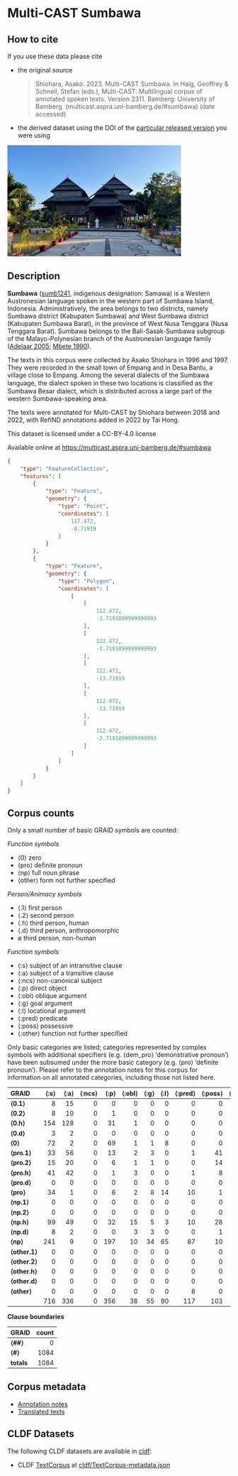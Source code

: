 # Multi-CAST Sumbawa

## How to cite

If you use these data please cite
- the original source
  > Shiohara, Asako. 2023. Multi-CAST Sumbawa. In Haig, Geoffrey & Schnell, Stefan (eds.), Multi-CAST: Multilingual corpus of annotated spoken texts. Version 2311. Bamberg: University of Bamberg. (multicast.aspra.uni-bamberg.de/#sumbawa) (date accessed)
- the derived dataset using the DOI of the [particular released version](../../releases/) you were using

![](cldf/media/image.jpg)

## Description


**Sumbawa** ([sumb1241](https://glottolog.org/resource/languoid/id/sumb1241), indigenous designation: Samawa) is a Western Austronesian language spoken in the western part of Sumbawa Island, Indonesia. Administratively, the area belongs to two districts, namely Sumbawa district (Kabupaten Sumbawa) and West Sumbawa district (Kabupaten Sumbawa Barat), in the province of West Nusa Tenggara (Nusa Tenggara Barat). Sumbawa belongs to the Bali-Sasak-Sumbawa subgroup of the Malayo-Polynesian branch of the Austronesian language family ([Adelaar 2005](Source#cldf:adelaar2005); [Mbete 1990](Source#cldf:mbete1990)).

The texts in this corpus were collected by Asako Shiohara in 1996 and 1997. They were recorded in the small town of Empang and in Desa Bantu, a village close to Empang. Among the several dialects of the Sumbawa language, the dialect spoken in these two locations is classiﬁed as the Sumbawa Besar dialect, which is distributed across a large part of the western Sumbawa-speaking area.

The texts were annotated for Multi-CAST by Shiohara between 2018 and 2022, with RefIND annotations added in 2022 by Tai Hong.

This dataset is licensed under a CC-BY-4.0 license

Available online at https://multicast.aspra.uni-bamberg.de/#sumbawa


```geojson
{
    "type": "FeatureCollection",
    "features": [
        {
            "type": "Feature",
            "geometry": {
                "type": "Point",
                "coordinates": [
                    117.472,
                    -8.71919
                ]
            }
        },
        {
            "type": "Feature",
            "geometry": {
                "type": "Polygon",
                "coordinates": [
                    [
                        [
                            112.472,
                            -3.7191899999999993
                        ],
                        [
                            122.472,
                            -3.7191899999999993
                        ],
                        [
                            122.472,
                            -13.71919
                        ],
                        [
                            112.472,
                            -13.71919
                        ],
                        [
                            112.472,
                            -3.7191899999999993
                        ]
                    ]
                ]
            }
        }
    ]
}
```



## Corpus counts

Only a small number of basic GRAID symbols are counted:

*Function symbols*
- ⟨0⟩ zero
- ⟨pro⟩ definite pronoun
- ⟨np⟩ full noun phrase
- ⟨other⟩ form not further specified

*Person/Animacy symbols*
- ⟨.1⟩ first person
- ⟨.2⟩ second person
- ⟨.h⟩ third person, human
- ⟨.d⟩ third person, anthropomorphic
- ø third person, non-human

*Function symbols*
- ⟨:s⟩ subject of an intransitive clause
- ⟨:a⟩ subject of a transitive clause
- ⟨:ncs⟩ non-canonical subject
- ⟨:p⟩ direct object
- ⟨:obl⟩ oblique argument
- ⟨:g⟩ goal argument
- ⟨:l⟩ locational argument
- ⟨:pred⟩ predicate
- ⟨:poss⟩ possessive
- ⟨:other⟩ function not further specified

Only basic categories are listed; categories represented by complex symbols with additional
specifiers (e.g. ⟨dem_pro⟩ ‘demonstrative pronoun’) have been subsumed under the more basic
category (e.g. ⟨pro⟩ ‘definite pronoun’). Please refer to the annotation notes for this corpus for
information on all annotated categories, including those not listed here.

| GRAID | ⟨:s⟩ | ⟨:a⟩ | ⟨:ncs⟩ | ⟨:p⟩ | ⟨:obl⟩ | ⟨:g⟩ | ⟨:l⟩ | ⟨:pred⟩ | ⟨:poss⟩ | ⟨:other⟩ | totals |
|:--------------|-------:|-------:|---------:|-------:|---------:|-------:|-------:|----------:|----------:|-----------:|---------:|
| **⟨0.1⟩** | 8 | 15 | 0 | 0 | 0 | 0 | 0 | 0 | 0 | 0 | 23 |
| **⟨0.2⟩** | 8 | 10 | 0 | 1 | 0 | 0 | 0 | 0 | 0 | 0 | 19 |
| **⟨0.h⟩** | 154 | 128 | 0 | 31 | 1 | 0 | 0 | 0 | 0 | 0 | 314 |
| **⟨0.d⟩** | 3 | 2 | 0 | 0 | 0 | 0 | 0 | 0 | 0 | 0 | 5 |
| **⟨0⟩** | 72 | 2 | 0 | 69 | 1 | 1 | 8 | 0 | 0 | 9 | 162 |
| **⟨pro.1⟩** | 33 | 56 | 0 | 13 | 2 | 3 | 0 | 1 | 41 | 1 | 150 |
| **⟨pro.2⟩** | 15 | 20 | 0 | 6 | 1 | 1 | 0 | 0 | 14 | 0 | 57 |
| **⟨pro.h⟩** | 41 | 42 | 0 | 1 | 3 | 0 | 0 | 1 | 8 | 2 | 98 |
| **⟨pro.d⟩** | 0 | 0 | 0 | 0 | 0 | 0 | 0 | 0 | 0 | 0 | 0 |
| **⟨pro⟩** | 34 | 1 | 0 | 6 | 2 | 8 | 14 | 10 | 1 | 4 | 80 |
| **⟨np.1⟩** | 0 | 0 | 0 | 0 | 0 | 0 | 0 | 0 | 0 | 0 | 0 |
| **⟨np.2⟩** | 0 | 0 | 0 | 0 | 0 | 0 | 0 | 0 | 0 | 0 | 0 |
| **⟨np.h⟩** | 99 | 49 | 0 | 32 | 15 | 5 | 3 | 10 | 28 | 14 | 255 |
| **⟨np.d⟩** | 8 | 2 | 0 | 0 | 3 | 3 | 0 | 0 | 1 | 0 | 17 |
| **⟨np⟩** | 241 | 9 | 0 | 197 | 10 | 34 | 65 | 87 | 10 | 49 | 702 |
| **⟨other.1⟩** | 0 | 0 | 0 | 0 | 0 | 0 | 0 | 0 | 0 | 0 | 0 |
| **⟨other.2⟩** | 0 | 0 | 0 | 0 | 0 | 0 | 0 | 0 | 0 | 0 | 0 |
| **⟨other.h⟩** | 0 | 0 | 0 | 0 | 0 | 0 | 0 | 0 | 0 | 0 | 0 |
| **⟨other.d⟩** | 0 | 0 | 0 | 0 | 0 | 0 | 0 | 0 | 0 | 0 | 0 |
| **⟨other⟩** | 0 | 0 | 0 | 0 | 0 | 0 | 0 | 8 | 0 | 2 | 10 |
| | 716 | 336 | 0 | 356 | 38 | 55 | 90 | 117 | 103 | 81 | 1892 |


**Clause boundaries**

| GRAID | count |
|:-----------|--------:|
| **⟨##⟩** | 0 |
| **⟨#⟩** | 1084 |
| **totals** | 1084 |



## Corpus metadata

- [Annotation notes](cldf/media/annotation-notes.pdf)
- [Translated texts](cldf/media/translated-texts.pdf)


## CLDF Datasets

The following CLDF datasets are available in [cldf](cldf):

- CLDF [TextCorpus](https://github.com/cldf/cldf/tree/master/modules/TextCorpus) at [cldf/TextCorpus-metadata.json](cldf/TextCorpus-metadata.json)
